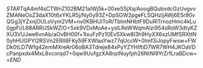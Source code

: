 $START$qA4mf4sCTWnZ102BM21aIWj5k+00xeSSjXq/AoogBQubvdcGzUvgvvZMANeOsZ3daX10t6xYKLR5j/Ny0y93Z+DpSGW2pgeFLSQHzljAWj6E5r90vQGg3jYZxnjOULoVym2VM+nv0KBHUlToR/TblmNHbtF9DuRlTrnozHmc4kLu0gpFi/L68ARRUSkWZIO+5xk9VDxMoAe+ysILReWWqmAlzi954sRoW3dtyKZXU3VUJwe6vnAb/aOvBH00f+1IxuFzPz10EvSXkw8l3h9HyXX6xzUMfSRXttN0yhHUGPYl2RSVn2ERlI8FKy59FXWlasYwz77qUccW+0Imf3iJopyFwsw+FWDk0tLD7Wfg42emMXreAr06oBA3Tdreje84xPyYZYHIftiD7WR7WH4JKOaVDcPanpxdx4MxL8vcorqd7+0qw9UufgzXA8rpINuyfph26NtNI9YrZrfLraBDcw==$END$